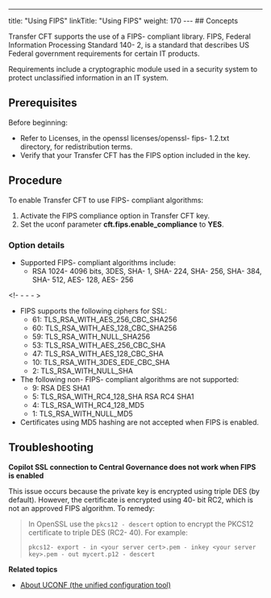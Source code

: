 ---
title: "Using FIPS"
linkTitle: "Using FIPS"
weight: 170
--- ## Concepts

Transfer CFT supports the use of a FIPS- compliant library. FIPS, Federal Information Processing Standard 140- 2, is a standard that describes US Federal government requirements for certain IT products.

Requirements include a cryptographic module used in a security system to protect unclassified information in an IT system.

## Prerequisites

Before beginning:

- Refer to Licenses, in the openssl licenses/openssl- fips- 1.2.txt directory, for redistribution terms.
- Verify that your Transfer CFT has the FIPS option included in the key.

## Procedure

To enable Transfer CFT to use FIPS- compliant algorithms:

1. Activate the FIPS compliance option in Transfer CFT key.
1. Set the uconf parameter **cft.fips.enable_compliance** to **YES**.

### Option details

- Supported FIPS- compliant algorithms include:
    - RSA 1024- 4096 bits, 3DES, SHA- 1, SHA- 224, SHA- 256, SHA- 384, SHA- 512, AES- 128, AES- 256

<!- - - - >

- FIPS supports the following ciphers for SSL:
    - 61: TLS_RSA_WITH_AES_256_CBC_SHA256
    - 60: TLS_RSA_WITH_AES_128_CBC_SHA256
    - 59: TLS_RSA_WITH_NULL_SHA256
    - 53: TLS_RSA_WITH_AES_256_CBC_SHA
    - 47: TLS_RSA_WITH_AES_128_CBC_SHA
    - 10: TLS_RSA_WITH_3DES_EDE_CBC_SHA
    - 2: TLS_RSA_WITH_NULL_SHA
- The following non- FIPS- compliant algorithms are not supported:
    - 9: RSA DES SHA1
    - 5: TLS_RSA_WITH_RC4_128_SHA RSA RC4 SHA1
    - 4: TLS_RSA_WITH_RC4_128_MD5
    - 1: TLS_RSA_WITH_NULL_MD5
- Certificates using MD5 hashing are not accepted when FIPS is enabled.

## Troubleshooting

****Copilot SSL connection to Central Governance does not work when FIPS is enabled****

This issue occurs because the private key is encrypted using triple DES (by default). However, the certificate is encrypted using 40- bit RC2, which is not an approved FIPS algorithm. To remedy:

> In OpenSSL use the `pkcs12 - descert` option to encrypt the PKCS12 certificate to triple DES (RC2- 40). For example:
>
> ```
> pkcs12- export - in <your server cert>.pem - inkey <your server key>.pem - out mycert.p12 - descert
> ```

****Related topics****

- [About UCONF (the unified configuration tool)](../../../admin_intro/uconf)
